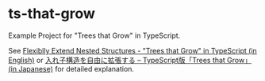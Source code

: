 # ts-that-grow
Example Project for "Trees that Grow" in TypeScript.

See [Flexiblly Extend Nested Structures - "Trees that Grow" in TypeScript (in English)](https://dev.to/igrep/flexiblly-extend-nested-structures-trees-that-grow-in-typescript-4347) or [入れ子構造を自由に拡張する – TypeScript版「Trees that Grow」 (in Japanese)](https://eng-blog.iij.ad.jp/archives/18900) for detailed explanation.
